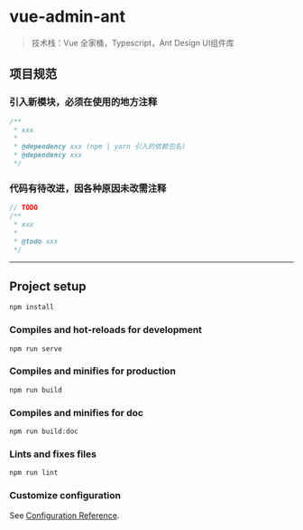 # vue-admin-ant
> 技术栈：Vue 全家桶，Typescript，Ant Design UI组件库

## 项目规范

### 引入新模块，必须在使用的地方注释
``` javascript
/**
 * xxx
 *
 * @dependency xxx (npm | yarn 引入的依赖包名)
 * @dependency xxx
 */
```

### 代码有待改进，因各种原因未改需注释
``` javascript
// TODO
/**
 * xxx
 *
 * @todo xxx
 */
```

------

## Project setup

```
npm install
```

### Compiles and hot-reloads for development
```
npm run serve
```

### Compiles and minifies for production
```
npm run build
```

### Compiles and minifies for doc
```
npm run build:doc
```

### Lints and fixes files
```
npm run lint
```

### Customize configuration
See [Configuration Reference](https://cli.vuejs.org/config/).
